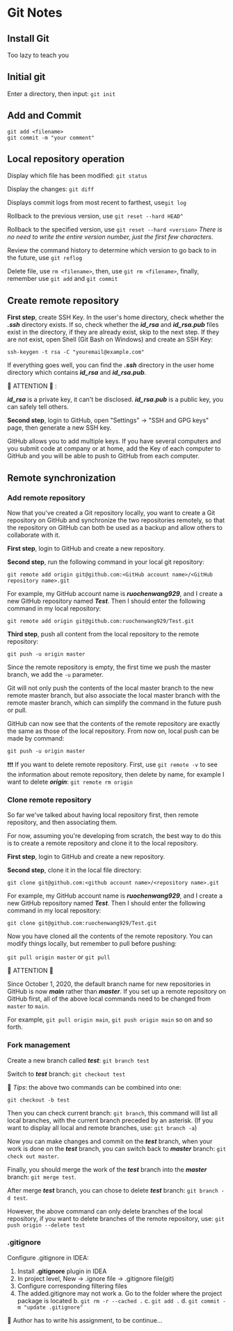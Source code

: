 # Git Notes

## Install Git

Too lazy to teach you

## Initial git

Enter a directory, then input: `git init`

## Add and Commit

`git add <filename>`  
`git commit -m "your comment"`

## Local repository operation

Display which file has been modified: `git status`

Display the changes: `git diff`

Displays commit logs from most recent to farthest, use`git log`

Rollback to the previous version, use `git reset --hard HEAD^`

Rollback to the specified version, use `git reset --hard
<version>` *There is no need to write the entire version number, just the first few characters.*

Review the command history to determine which version to go back to in the future, use `git reflog`

Delete file, use `rm <filename>`, then, use `git rm <filename>`, finally, remember use `git add` and `git commit`

## Create remote repository

**First step**, create SSH Key. In the user's home directory, check whether the ***.ssh*** directory exists. If so, check whether the ***id_rsa*** and ***id_rsa.pub*** files exist in the directory, if they are already exist, skip to the next step. If they are not exist, open Shell (Git Bash on Windows) and create an SSH Key:

`ssh-keygen -t rsa -C "youremail@example.com"`

If everything goes well, you can find the ***.ssh*** directory in the user home directory which contains ***id_rsa*** and ***id_rsa.pub***.

:blue_heart: ATTENTION :blue_heart: :

***id_rsa*** is a private key, it can't be disclosed. ***id_rsa.pub*** is a public key, you can safely tell others.

**Second step**, login to GitHub, open "Settings" -> "SSH and GPG keys" page, then generate a new SSH key.

GitHub allows you to add multiple keys. If you have several computers and you submit code at company or at home, add the Key of each computer to GitHub and you will be able to push to GitHub from each computer.

## Remote synchronization

### Add remote repository

Now that you've created a Git repository locally, you want to create a Git repository on GitHub and synchronize the two repositories remotely, so that the repository on GitHub can both be used as a backup and allow others to collaborate with it.

**First step**, login to GitHub and create a new repository.

**Second step**, run the following command in your local git repository:

`git remote add origin git@github.com:<GitHub account name>/<GitHub repository name>.git`

For example, my GitHub account name is ***ruochenwang929***, and I create a new GitHub repository named ***Test***. Then I should enter the following command in my local repository:

`git remote add origin git@github.com:ruochenwang929/Test.git`

**Third step**, push all content from the local repository to the remote repository:

`git push -u origin master`

Since the remote repository is empty, the first time we push the master branch, we add the `-u` parameter.

Git will not only push the contents of the local master branch to the new remote master branch, but also associate the local master branch with the remote master branch, which can simplify the command in the future push or pull.

GitHub can now see that the contents of the remote repository are exactly the same as those of the local repository. From now on, local push can be made by command:

`git push -u origin master`

:exclamation::exclamation::exclamation: If you want to delete remote repository. First, use `git remote -v` to see the information about remote repository, then delete by name, for example I want to delete ***origin***: `git remote rm origin`

### Clone remote repository

So far we've talked about having local repository first, then remote repository, and then associating them.

For now, assuming you're developing from scratch, the best way to do this is to create a remote repository and clone it to the local repository.

**First step**, login to GitHub and create a new repository.

**Second step**, clone it in the local file directory:

`git clone git@github.com:<github account name>/<repository name>.git`

For example, my GitHub account name is ***ruochenwang929***, and I create a new GitHub repository named ***Test***. Then I should enter the following command in my local repository:

`git clone git@github.com:ruochenwang929/Test.git`

Now you have cloned all the contents of the remote repository. You can modify things locally, but remember to pull before pushing:

`git pull origin master` or `git pull`

:purple_heart: ATTENTION :purple_heart:

Since October 1, 2020, the default branch name for new repositories in GitHub is now ***main*** rather than ***master***. If you set up a remote repository on GitHub first, all of the above local commands need to be changed from `master` to `main`.

For example, `git pull origin main`, `git push origin main` so on and so forth.

### Fork management

Create a new branch called ***test***: `git branch test`

Switch to ***test*** branch: `git checkout test`

:bell: *Tips*: the above two commands can be combined into one:

`git checkout -b test`

Then you can check current branch: `git branch`, this command will list all local branches, with the current branch preceded by an asterisk. (If you want to display all local and remote branches, use: `git branch -a`)

Now you can make changes and commit on the ***test*** branch, when your work is done on the ***test*** branch, you can switch back to ***master*** branch: `git check out master`.

Finally, you should merge the work of the ***test*** branch into the ***master*** branch: `git merge test`.

After merge ***test*** branch, you can chose to delete ***test*** branch: `git branch -d test`.

However, the above command can only delete branches of the local repository, if you want to delete branches of the remote repository, use: `git push origin --delete test`

### .gitignore

Configure .gitignore in IDEA:

1. Install **.gitignore** plugin in IDEA
2. In project level, New -> .ignore file -> .gitignore file(git)
3. Configure corresponding filtering files
4. The added.gitignore may not work
   a. Go to the folder where the project package is located
   b. `git rm -r --cached .`
   c. `git add .`
   d. `git commit -m "update .gitignore"`


:poop: Author has to write his assignment, to be continue...
